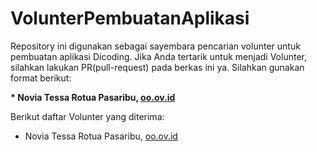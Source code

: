 # VolunterPembuatanAplikasi
Repository ini digunakan sebagai sayembara pencarian volunter untuk pembuatan aplikasi Dicoding. Jika Anda tertarik untuk menjadi Volunter, silahkan lakukan PR(pull-request) pada berkas ini ya. Silahkan gunakan format berikut:

**\*  Novia Tessa Rotua Pasaribu, [oo.ov.id](https://oo.ov.id)**

Berikut daftar Volunter yang diterima:
* Novia Tessa Rotua Pasaribu, [oo.ov.id](https://oo.ov.id)

